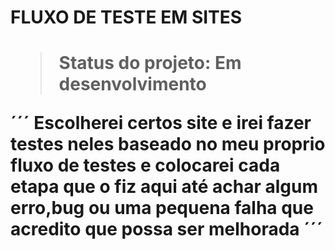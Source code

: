 <h1> FLUXO DE TESTE EM SITES <h1>

> Status do projeto: Em desenvolvimento

´´´
Escolherei certos site e irei fazer testes neles baseado no meu proprio fluxo de testes e colocarei cada etapa que o fiz aqui até achar algum erro,bug ou uma pequena falha 
que acredito que possa ser melhorada
´´´
